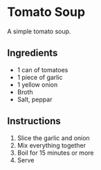 Tomato Soup
================================================================================

A simple tomato soup.


Ingredients
--------------------------------------------------------------------------------
* 1 can of tomatoes
* 1 piece of garlic
* 1 yellow onion
* Broth
* Salt, peppar


Instructions
--------------------------------------------------------------------------------

1. Slice the garlic and onion
2. Mix everything together
3. Boil for 15 minutes or more
4. Serve